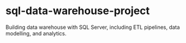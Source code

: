 # sql-data-warehouse-project
Building data warehouse with SQL Server, including ETL pipelines, data modelling, and analytics.
